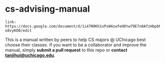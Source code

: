 # cs-advising-manual
```
link: https://docs.google.com/document/d/1i47N9Kh1xPsW4zwfeHOtw79E7n8AfzHbpbN-o8vyKO0/edit
```
This is a manual written by peers to help CS majors @ UChicago best choose their classes.
If you want to be a collaborator and improve the manual, simply **submit a pull request** to this repo or **contact tanjihui@uchicago.edu**.
